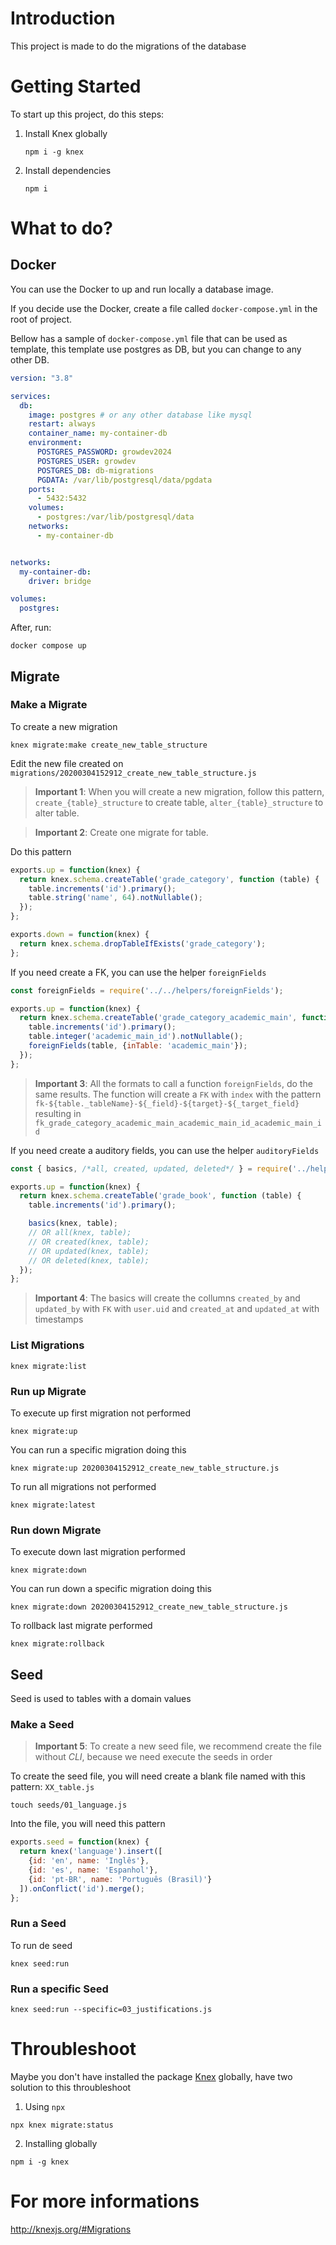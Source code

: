 # Introduction
This project is made to do the migrations of the database

# Getting Started
To start up this project, do this steps:
1. Install Knex globally
    ```shell
    npm i -g knex
    ```
2. Install dependencies
    ```shell
    npm i
    ```

# What to do?

## Docker 

You can use the Docker to up and run locally a database image. 

If you decide use the Docker, create a file called `docker-compose.yml` in the root of project.

Bellow has a sample of `docker-compose.yml` file that can be used as template, this template use postgres as DB, but you can change to any other DB.

```yml
version: "3.8"

services:
  db:
    image: postgres # or any other database like mysql
    restart: always
    container_name: my-container-db
    environment:
      POSTGRES_PASSWORD: growdev2024
      POSTGRES_USER: growdev
      POSTGRES_DB: db-migrations
      PGDATA: /var/lib/postgresql/data/pgdata
    ports:
      - 5432:5432
    volumes:
      - postgres:/var/lib/postgresql/data
    networks:
      - my-container-db


networks:
  my-container-db:
    driver: bridge

volumes:
  postgres:
```
After, run:

  ```shell
  docker compose up
  ```

## Migrate

### Make a Migrate
To create a new migration
  ```shell
  knex migrate:make create_new_table_structure
  ```

Edit the new file created on `migrations/20200304152912_create_new_table_structure.js`

> **Important 1**: When you will create a new migration, follow this pattern, `create_{table}_structure` to create table, `alter_{table}_structure` to alter table.

> **Important 2**: Create one migrate for table.

Do this pattern
```javascript
exports.up = function(knex) {
  return knex.schema.createTable('grade_category', function (table) {
    table.increments('id').primary();
    table.string('name', 64).notNullable();
  });
};

exports.down = function(knex) {
  return knex.schema.dropTableIfExists('grade_category');
};
```

If you need create a FK, you can use the helper `foreignFields`
```javascript
const foreignFields = require('../../helpers/foreignFields');

exports.up = function(knex) {
  return knex.schema.createTable('grade_category_academic_main', function (table) {
    table.increments('id').primary();
    table.integer('academic_main_id').notNullable();
    foreignFields(table, {inTable: 'academic_main'});
  });
};
```
> **Important 3**: All the formats to call a function `foreignFields`, do the same results. The function will create a `FK` with `index` with the pattern `fk-${table._tableName}-${_field}-${target}-${_target_field}` resulting in `fk_grade_category_academic_main_academic_main_id_academic_main_id`

If you need create a auditory fields, you can use the helper `auditoryFields`
```javascript
const { basics, /*all, created, updated, deleted*/ } = require('../helpers/auditoryFields.js');

exports.up = function(knex) {
  return knex.schema.createTable('grade_book', function (table) {
    table.increments('id').primary();

    basics(knex, table);
    // OR all(knex, table);
    // OR created(knex, table);
    // OR updated(knex, table);
    // OR deleted(knex, table);
  });
};
```
> **Important 4**: The basics will create the collumns `created_by` and `updated_by` with `FK` with `user.uid` and `created_at` and `updated_at` with timestamps

### List Migrations
```shell
knex migrate:list
```

### Run up Migrate
To execute up first migration not performed
```shell
knex migrate:up
```
You can run a specific migration doing this
```shell
knex migrate:up 20200304152912_create_new_table_structure.js
```
To run all migrations not performed
```shell
knex migrate:latest
```

### Run down Migrate
To execute down last migration performed
```shell
knex migrate:down
```
You can run down a specific migration doing this
```shell
knex migrate:down 20200304152912_create_new_table_structure.js
```
To rollback last migrate performed
```shell
knex migrate:rollback
```

## Seed

Seed is used to tables with a domain values

### Make a Seed
> **Important 5**: To create a new seed file, we recommend create the file without _CLI_, because we need execute the seeds in order

To create the seed file, you will need create a blank file named with this pattern: `XX_table.js`
```shell
touch seeds/01_language.js
```

Into the file, you will need this pattern
```javascript
exports.seed = function(knex) {
  return knex('language').insert([
    {id: 'en', name: 'Inglês'},
    {id: 'es', name: 'Espanhol'},
    {id: 'pt-BR', name: 'Português (Brasil)'}
  ]).onConflict('id').merge();
};

```

### Run a Seed
To run de seed
```shell
knex seed:run
```

### Run a specific Seed
```shell
knex seed:run --specific=03_justifications.js
```

# Throubleshoot
Maybe you don't have installed the package [Knex](https://www.npmjs.com/package/knex) globally, have two solution to this throubleshoot

1. Using `npx`
  ```shell
  npx knex migrate:status
  ```
2. Installing globally
  ```shell
  npm i -g knex
  ```

# For more informations
http://knexjs.org/#Migrations

